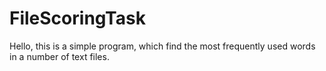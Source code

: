 # FileScoringTask

Hello, this is a simple program, which find the most frequently used words in a number of text files. 
